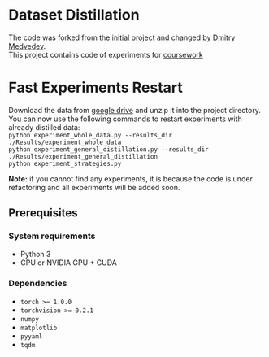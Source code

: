 # Dataset Distillation
The code was forked from the [initial project](https://github.com/SsnL/dataset-distillation) and changed by [Dmitry Medvedev](https://github.com/dm-medvedev).  
This project contains code of experiments for [coursework](https://github.com/dm-medvedev/dataset-distillation/blob/master/docs/presentation.pdf)

# Fast Experiments Restart
Download the data from [google drive](https://drive.google.com/file/d/1zvu7ywHsaG8Ek2G_atzmSy_rycptDeYd/view?usp=sharing) and unzip it into the project directory. You can now use the following commands to restart experiments with already distilled data:  
``python experiment_whole_data.py --results_dir ./Results/experiment_whole_data``  
``python experiment_general_distillation.py --results_dir ./Results/experiment_general_distillation``  
``python experiment_strategies.py``  

**Note:** if you cannot find any experiments, it is because the code is under refactoring and all experiments will be added soon.

## Prerequisites

### System requirements
- Python 3
- CPU or NVIDIA GPU + CUDA

### Dependencies
- ``torch >= 1.0.0``
- ``torchvision >= 0.2.1``
- ``numpy``
- ``matplotlib``
- ``pyyaml``
- ``tqdm``
